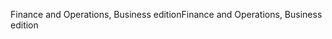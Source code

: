 <span data-ttu-id="5ac7a-101">Finance and Operations, Business edition</span><span class="sxs-lookup"><span data-stu-id="5ac7a-101">Finance and Operations, Business edition</span></span>